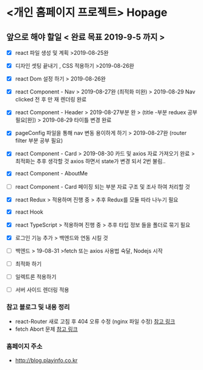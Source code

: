 # <개인 홈페이지 프로젝트> Hopage

## 앞으로 해야 할일 < 완료 목표 2019-9-5 까지 >

- [x] react 파일 생성 및 계획 >2019-08-25완
- [x] 디자인 셋팅 끝내기 , CSS 적용하기 >2019-08-26완
- [x] react Dom 설정 하기 > 2019-08-26완
- [x] react Component - Nav > 2019-08-27완 (최적화 미완) > 2019-08-29 Nav clicked 전 후 만 재 렌더링 완료 
- [x] react Component - Header > 2019-08-27부분 완 > (title -부분 reduex 공부 필요[완]) > 2019-08-29 타이틀 변경 완료
- [x] pageConfig 파일을 통해 nav 변동 용이하게 하기 > 2019-08-27완 (router filter 부분 공부 필요)
- [x] react Component - Card > 2019-08-30  카드 및 axios 자료 가져오기 완료 > 최적화는 추후 생각할 것 axios 하면서 state가 변경 되서 2번 불림..
- [x] react Component - AboutMe
- [ ] react Component - Card 페이징 되는 부분 자료 구조 및 조사 하여 처리할 것
- [x] react Redux   > 적용하며 진행 중 > 추후 Redux를 모듈 따라 나누기 필요
- [x] react Hook
- [x] react TypeScript > 적용하며 진행 중 > 추후 타입 정보 들을 폴더로 묶기 필요  
- [x] 로그인 기능 추가 > 백엔드와 연동 시킬 것 

- [ ] 백엔드 > 19-08-31 >fetch 또는 axios 사용법 숙달, Nodejs 시작

- [ ] 최적화 하기
- [ ] 일렉트론 적용하기
- [ ] 서버 사이드 렌더링 적용

### 참고 블로그 및 내용 정리
- react-Router 새로 고침 후 404 오류 수정 (nginx 파일 수정) 
[참고 링크](https://gkedge.gitbooks.io/react-router-in-the-real/content/index.html)
- fetch Abort 문제 
[참고 링크](https://medium.com/@selvaganesh93/how-to-clean-up-subscriptions-in-react-components-using-abortcontroller-72335f19b6f7)


### 홈페이지 주소
- http://blog.playinfo.co.kr
